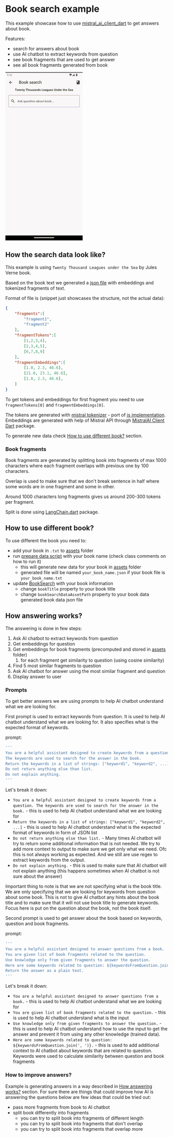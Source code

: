 # Book search example

This example showcase how to use [mistral_ai_client_dart](https://pub.dev/packages/mistralai_client_dart) to get answers about book.

Features:

- search for answers about book
- use AI chatbot to extract keywords from question
- see book fragments that are used to get answer
- see all book fragments generated from book

[![Demo](../../docs/assets/mistralai_book_search_example.gif)](../../docs/assets/mistralai_book_search_example.gif)

## How the search data look like?

This example is using `Twenty Thousand Leagues under the Sea` by Jules Verne book.

Based on the book text we generated a [json file](../../assets/20k_leages_under_the_sea_verne.json) with embeddings and tokenized fragments of text.

Format of file is (snippet just showcases the structure, not the actual data):

```json
{
    "fragments":[
        "fragment1",
        "fragment2"
    ],
    "fragmentTokens":[
        [1,2,3,4],
        [2,3,4,5],
        [6,7,8,9]
    ],
    "fragmentEmbeddings":[
        [1.0, 2.3, 46.6],
        [21.0, 23.1, 46.6],
        [1.0, 2.3, 46.6],
    ]
}
```

To get tokens and embeddings for first fragment you need to use `fragmentTokens[0]` and `fragmentEmbeddings[0]`.

The tokens are generated with [mistral tokenizer](../mistral_tokenizer/mistral_tokenizer.dart) - port of [js implementation](https://github.com/imoneoi/mistral-tokenizer).
Embeddings are generated with help of Mistral API through [MistralAI Client Dart](https://pub.dev/packages/mistralai_client_dart) package.

To generate new data check [How to use different book?](#how-to-use-different-book) section.

### Book fragments

Book fragments are generated by splitting book into fragments of max 1000 characters where each fragment overlaps with previous one by 100 characters.

Overlap is used to make sure that we don't break sentence in half where some words are in one fragment and some in other.

Around 1000 characters long fragments gives us around 200-300 tokens per fragment.

Split is done using [LangChain.dart](https://pub.dev/packages/langchain) package.

## How to use different book?

To use different the book you need to:

- add your book in `.txt` to [assets](../../assets) folder
- run [prepare data script](prepare_data.dart) with your book name (check class comments on how to run it)
  - this will generate new data for your book in [assets](../../assets) folder
  - generated file will be named `your_book_name.json` if your book file is `your_book_name.txt`
- update [BookSearch](book_search.dart) with your book information
  - change `bookTitle` property to your book title
  - change `bookSearchDataAssetPath` property to your book data generated book data json file

## How answering works?

The answering is done in few steps:

1. Ask AI chatbot to extract keywords from question
2. Get embeddings for question
3. Get embeddings for book fragments (precomputed and stored in [assets](../../assets) folder)
   1. for each fragment get similarity to question (using cosine similarity)
4. Find 5 most similar fragments to question
5. Ask AI chatbot for answer using the most similar fragment and question
6. Display answer to user

### Prompts

To get better answers we are using prompts to help AI chatbot understand what we are looking for.

First prompt is used to extract keywords from question. It is used to help AI chatbot understand what we are looking for. It also specifies what is the expected format of keywords.

prompt:

```dart
'''
You are a helpful assistant designed to create keywords from a question.
The keywords are used to search for the answer in the book.
Return the keywords in a list of strings: ["keyword1", "keyword2", ...]
Do not return anything else than list. 
Do not explain anything.
'''
```

Let's break it down:

- `You are a helpful assistant designed to create keywords from a question. The keywords are used to search for the answer in the book.` - this is used to help AI chatbot understand what we are looking for
- `Return the keywords in a list of strings: ["keyword1", "keyword2", ...]` - this is used to help AI chatbot understand what is the expected format of keywords in form of JSON list
- `Do not return anything else than list.` - Many times AI chatbot will try to return some additional information that is not needed. We try to add more context to output to make sure we get only what we need. Ofc this is not always working as expected. And we still are use regex to extract keywords from the output.
- `Do not explain anything.` - this is used to make sure that AI chatbot will not explain anything (this happens sometimes when AI chatbot is not sure about the answer)

Important thing to note is that we are not specifying what is the book title. We are only specifying that we are looking for keywords from question about some book.
This is not to give AI chatbot any hints about the book title and to make sure that it will not use book title to generate keywords.
Focus here is put on the question about the book, not the book itself.

Second prompt is used to get answer about the book based on keywords, question and book fragments.

prompt:

```dart
'''
You are a helpful assistant designed to answer questions from a book.
You are given list of book fragments related to the question.
Use knowledge only from given fragments to answer the question.
Here are some keywords related to question: ${keywordsFromQuestion.join(', ')}.
Return the answer as a plain text.
'''
```

Let's break it down:

- `You are a helpful assistant designed to answer questions from a book.` - this is used to help AI chatbot understand what we are looking for
- `You are given list of book fragments related to the question.` - this is used to help AI chatbot understand what is the input
- `Use knowledge only from given fragments to answer the question.` - this is used to help AI chatbot understand how to use the input to get the answer and prevent it from using any other knowledge (trained data).
- `Here are some keywords related to question: ${keywordsFromQuestion.join(', ')}.` - this is used to add additional context to AI chatbot about keywords that are related to question. Keywords were used to calculate similarity between question and book fragments

### How to improve answers?

Example is generating answers in a way described in [How answering works?](#how-answering-works) section.
For sure there are things that could improve how AI is answering the questions below are few ideas that could be tried out:

- pass more fragments from book to AI chatbot
- split book differently into fragments
  - you can try to split book into fragments of different length
  - you can try to split book into fragments that don't overlap
  - you can try to split book into fragments that overlap more
